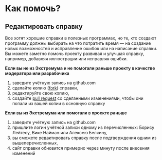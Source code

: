 # Как помочь?

## Редактировать справку
Все хотят хорошие справки в полезных программах, но те, кто создают программу должны выбирать на что потратить время — на создание новых возможностей и исправление ошибок или на написание справки. Вы можете заметно помочь проекту развивая и улучшая справку, например, добавляя иллюстрации или исправляя ошибки.

**Если вы не из Экстремума и не помогали раньше проекту в качестве модератора или разрабочика**

1. заведите учётную запись на github.com
2. сделайте копию ([fork](https://docs.github.com/en/pull-requests/collaborating-with-pull-requests/working-with-forks/about-forks)) справки,
3. редактируйте свою копию,
4. создайте [pull request](https://docs.github.com/en/pull-requests/collaborating-with-pull-requests/proposing-changes-to-your-work-with-pull-requests/creating-a-pull-request) со сделанными изменениями, чтобы они попали из вашей копии в основную справку

**Если вы из Экстремума или помогали в проекте раньше**
1. заведите учётную запись на github.com
2. пришлите логин учётной записи одному из перечисленных: Борису Лейтесу, Вике Найман или Алексею Белкину,
3. вы сможете редактировать справку после подтверждения одним из вышеперечисленных,
4. сайт справки обновится примерно через минуту после внесения изменений